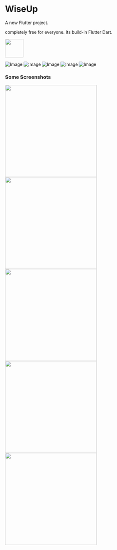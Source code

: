 # WiseUp

A new Flutter project.

completely free for everyone. Its build-in Flutter Dart.

<a href="https://www.buymeacoffee.com/"><img src="https://cdn.buymeacoffee.com/buttons/v2/default-yellow.png" height="60"></a>

![Image](byteuprise/assets/introduction_animation/introduction_animation.png)
![Image](byteuprise/assets/hotel/hotel_booking.png)
![Image](byteuprise/assets/fitness_app/fitness_app.png)
![Image](assets/custom_drawer.png)
![Image](byteuprise/assets/design_course/design_course.png)

### Some Screenshots

<img src="assets/introduction_animation.gif" height="300em"><img src="assets/hotel_booking.gif" height="300em"><img src="assets/custom_drawer.gif" height="300em"><img src="assets/fitness_app.gif" height="300em" /> <img src="assets/design_course.gif" height="300em" />
